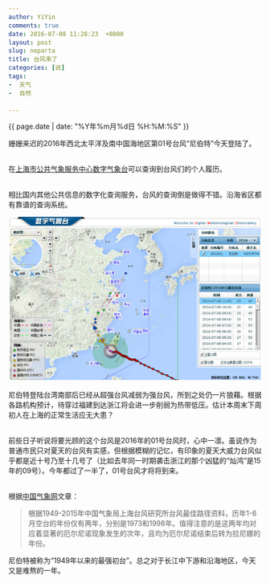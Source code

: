 ```yaml
---
author: YiYin
comments: true
date: 2016-07-08 11:28:23  +0800
layout: post
slug: neparta
title: 台风来了
categories: [说]
tags:
-  天气
-  自然

---
```

<div class="saying">
<div class="timestamp">{{ page.date | date: "%Y年%m月%d日 %H:%M:%S" }}</div>

姗姗来迟的2016年西北太平洋及南中国海地区第01号台风“尼伯特”今天登陆了。<br><br>

在<a href="http://www.soweather.com/gisstat.html" target="_blank">上海市公共气象服务中心数字气象台</a>可以查询到台风们的个人履历。<br><br>

相比国内其他公共信息的数字化查询服务，台风的查询倒是做得不错。沿海省区都有靠谱的查询系统。

<img src="/public/images/neparta.jpg" alt=""><br>

尼伯特登陆台湾南部后已经从超强台风减弱为强台风，所到之处仍一片狼藉。根据各路机构预计，待穿过福建到达浙江将会进一步削弱为热带低压。估计本周末下周初人在上海的正常生活应无大患？<br><br>

前些日子听说将要光顾的这个台风是2016年的01号台风时，心中一凛。虽说作为普通市民只对夏天的台风有实感，但根据模糊的记忆，有印象的夏天大威力台风似乎都是近十号乃至十几号了（比如去年同一时期袭击浙江的那个凶猛的“灿鸿”是15年的09号）。今年都过了一半了，01号台风才将将到来。<br><br>

根据<a href="http://www.cma.gov.cn/kppd/kppdsytj/201607/t20160704_315803.html" target="_blank">中国气象网</a>文章：

<blockquote>根据1949-2015年中国气象局上海台风研究所台风最佳路径资料，历年1-6月空台的年份仅有两年，分别是1973和1998年。值得注意的是这两年均对应着显著的厄尔尼诺现象发生的次年，且均为厄尔尼诺结束后转为拉尼娜的年份。</blockquote>

尼伯特被称为“1949年以来的最强初台”。总之对于长江中下游和沿海地区，今天又是难熬的一年。
</div>
